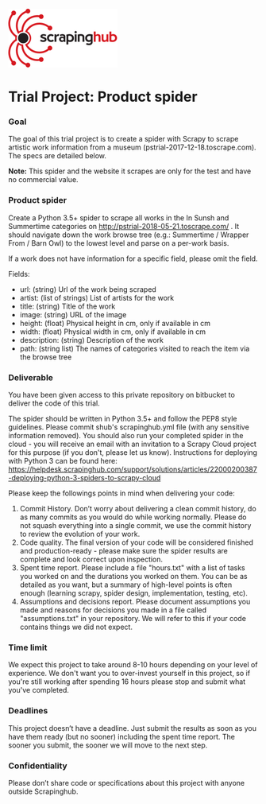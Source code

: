 ![Scrapinghub logo](scrapinghub.png)

# Trial Project: Product spider #

### Goal ###

The goal of this trial project is to create a spider with Scrapy to scrape artistic work information from a museum (pstrial-2017-12-18.toscrape.com). The specs are detailed below.

**Note:** This spider and the website it scrapes are only for the test and have no commercial value.

### Product spider ###

Create a Python 3.5+ spider to scrape all works in the In Sunsh and Summertime categories on http://pstrial-2018-05-21.toscrape.com/ .
It should navigate down the work browse tree (e.g.: Summertime / Wrapper From / Barn Owl) to the lowest level and parse on a per-work basis.

If a work does not have information for a specific field, please omit the field.

Fields:

* url: (string) Url of the work being scraped
* artist: (list of strings) List of artists for the work
* title: (string) Title of the work
* image: (string) URL of the image
* height: (float) Physical height in cm, only if available in cm
* width: (float) Physical width in cm, only if available in cm
* description: (string) Description of the work
* path: (string list) The names of categories visited to reach the item via the browse tree

### Deliverable ###

You have been given access to this private repository on bitbucket to deliver the code of this trial.

The spider should be written in Python 3.5+ and follow the PEP8 style guidelines.  Please commit shub's scrapinghub.yml file (with any sensitive information removed).  You should also run your completed spider in the cloud - you will receive an email with an invitation to a Scrapy Cloud project for this purpose (if you don't, please let us know).  Instructions for deploying with Python 3 can be found here: https://helpdesk.scrapinghub.com/support/solutions/articles/22000200387-deploying-python-3-spiders-to-scrapy-cloud


Please keep the followings points in mind when delivering your code:

1. Commit History. Don’t worry about delivering a clean commit history, do as many commits as you would do while working normally. Please do not squash everything into a single commit, we use the commit history to review the evolution of your work.
2. Code quality. The final version of your code will be considered finished and production-ready - please make sure the spider results are complete and look correct upon inspection.
3. Spent time report. Please include a file "hours.txt" with a list of tasks you worked on and the durations you worked on them. You can be as detailed as you want, but a summary of high-level points is often enough (learning scrapy, spider design, implementation, testing, etc).
4. Assumptions and decisions report.  Please document assumptions you made and reasons for decisions you made in a file called "assumptions.txt" in your repository.  We will refer to this if your code contains things we did not expect.

### Time limit ###

We expect this project to take around 8-10 hours depending on your level of experience.  We don't want you to over-invest yourself in this project, so if you're still working after spending 16 hours please stop and submit what you've completed.

### Deadlines ###

This project doesn’t have a deadline. Just submit the results as soon as you have them ready (but no sooner) including the spent time report. The sooner you submit, the sooner we will move to the next step.

### Confidentiality ###

Please don’t share code or specifications about this project with anyone outside Scrapinghub.
